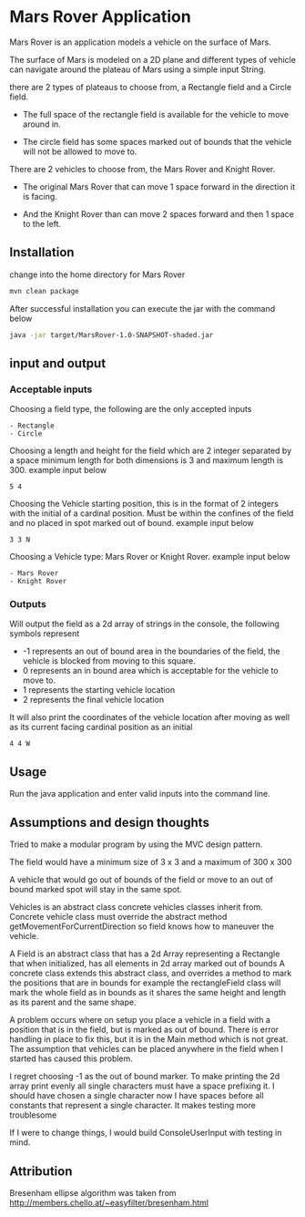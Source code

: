 # Mars Rover Application

Mars Rover is an application models a vehicle on the surface of Mars. 

The surface of Mars is modeled on a 2D plane and different types of vehicle can navigate around the 
plateau of Mars using a simple input String.

there are 2 types of plateaus to choose from, a Rectangle field and a Circle field. 

- The full space of the rectangle field is available for the vehicle to move around in.

- The circle field has some spaces marked out of bounds that the vehicle will not be allowed to move to. 

There are 2 vehicles to choose from, the Mars Rover and Knight Rover. 

- The original Mars Rover that can move 1 space forward in the direction it is facing. 

- And the Knight Rover than can move 2 spaces forward and then 1 space to the left.

## Installation
change into the home directory for Mars Rover 

```bash
mvn clean package 
```

After successful installation you can execute the jar with the command below
```bash 
java -jar target/MarsRover-1.0-SNAPSHOT-shaded.jar
```
## input and output
### Acceptable inputs 
Choosing a field type, the following are the only accepted inputs
    
    - Rectangle
    - Circle

Choosing a length and height for the field which are 2 integer separated by a space 
minimum length for both dimensions is 3 and maximum length is 300. example input below 

    5 4

Choosing the Vehicle starting position, this is in the format of 2 integers with the initial of a cardinal position. 
Must be within the confines of the field and no placed in spot marked out of bound. example input below

    3 3 N

Choosing a Vehicle type: Mars Rover or Knight Rover. example input below

    - Mars Rover
    - Knight Rover


### Outputs
Will output the field as a 2d array of strings in the console, the following symbols represent
- -1 represents an out of bound area in the boundaries of the field, the vehicle is blocked from moving to this square.
- 0 represents an in bound area which is acceptable for the vehicle to move to.
- 1 represents the starting vehicle location
- 2 represents the final vehicle location

It will also print the coordinates of the vehicle location after moving as well as its current facing cardinal position 
as an initial 

    4 4 W

## Usage
Run the java application and enter valid inputs into the command line.


## Assumptions and design thoughts
Tried to make a modular program by using the MVC design pattern. 

The field would have a minimum size of 3 x 3 
and a maximum of 300 x 300

A vehicle that would go out of bounds of the field or move to an out of bound marked spot will stay in the same spot.

Vehicles is an abstract class concrete vehicles classes inherit from. Concrete vehicle class must override the abstract method
getMovementForCurrentDirection so field knows how to maneuver the vehicle.

A Field is an abstract class that has a 2d Array representing a Rectangle that when initialized, 
has all elements in 2d array marked out of bounds 
A concrete class extends this abstract class, and overrides a method to mark the positions that are in bounds
for example the rectangleField class will mark the whole field as in bounds as it shares the same height and length as its parent
and the same shape.

A problem occurs where on setup you place a vehicle in a field with a position that is in the field, but is marked as out of bound.
There is error handling in place to fix this, but it is in the Main method which is not great. 
The assumption that vehicles can be placed anywhere in the field when I started has caused this problem.

I regret choosing -1 as the out of bound marker. To make printing the 2d array print evenly all single characters must have a space prefixing it.
I should have chosen a single character now I have spaces before all constants that represent a single character.
It makes testing more troublesome

If I were to change things, I would build ConsoleUserInput with testing in mind. 


## Attribution 
Bresenham ellipse algorithm was taken from 
http://members.chello.at/~easyfilter/bresenham.html
